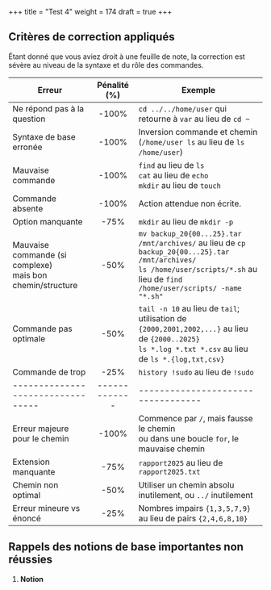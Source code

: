 +++
title = "Test 4"
weight = 174
draft = true
+++

## Critères de correction appliqués

Étant donné que vous aviez droit à une feuille de note, la correction est sévère au niveau de la syntaxe et du rôle des commandes.

| Erreur                            | Pénalité (%)  | Exemple                           |  
|-----------------------------------|:-------------:|-----------------------------------|
| Ne répond pas à la question       | -100%         | `cd ../../home/user` qui retourne à `var` au lieu de `cd ~`     |
| Syntaxe de base erronée           | -100%         | Inversion commande et chemin (`/home/user ls` au lieu de `ls /home/user`) | 
| Mauvaise commande                 | -100%         | `find` au lieu de `ls` <br> `cat` au lieu de `echo` <br> `mkdir` au lieu de `touch` |
| Commande absente                  | -100%         | Action attendue non écrite.       |
| Option manquante                  | -75%          | `mkdir` au lieu de `mkdir -p`     |  
| Mauvaise commande (si complexe) <br> mais bon chemin/structure | -50%          | `mv backup_20{00...25}.tar /mnt/archives/` au lieu de `cp backup_20{00...25}.tar /mnt/archives/` <br> `ls /home/user/scripts/*.sh` au lieu de `find /home/user/scripts/ -name "*.sh"` |           
| Commande pas optimale             | -50%          | `tail -n 10` au lieu de `tail`; <br> utilisation de `{2000,2001,2002,...}` au lieu de `{2000..2025}` <br> `ls *.log *.txt *.csv` au lieu de `ls *.{log,txt,csv}` |
| Commande de trop                  | -25%          | `history !sudo` au lieu de `!sudo` |
| --------------------------------- | ------------- | ---------------------------------- |    
| Erreur majeure pour le chemin     | -100%         | Commence par `/`, mais fausse le chemin <br> ou dans une boucle `for`, le mauvaise chemin |  
| Extension manquante               | -75%          | `rapport2025` au lieu de `rapport2025.txt`     |     
| Chemin non optimal                | -50%          | Utiliser un chemin absolu inutilement, ou `../` inutilement | 
| Erreur mineure vs énoncé          | -25%          | Nombres impairs `{1,3,5,7,9}` au lieu de pairs `{2,4,6,8,10}` |


## Rappels des notions de base importantes non réussies

1. **Notion**
